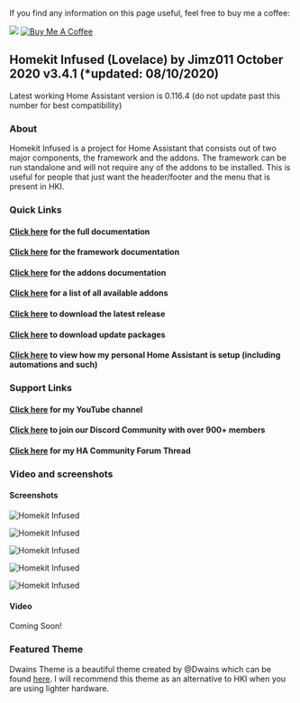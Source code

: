 If you find any information on this page useful, feel free to buy me a coffee: 

<a href="https://paypal.me/JimmySchings" target="_blank"><img src="https://github.com/jimz011/homeassistant/blob/master/docs/paypal-donate-button.png" ></a>
<a href="https://www.buymeacoffee.com/w8Jnf6Hit" target="_blank"><img src="https://www.buymeacoffee.com/assets/img/custom_images/orange_img.png" alt="Buy Me A Coffee" style="height: auto !important;width: auto !important;" ></a>
## Homekit Infused (Lovelace) by Jimz011 October 2020 v3.4.1 (*updated: 08/10/2020)
Latest working Home Assistant version is 0.116.4 (do not update past this number for best compatibility)

### About
Homekit Infused is a project for Home Assistant that consists out of two major components, the framework and the addons. The framework can be run standalone and will not require any of the addons to be installed. This is useful for people that just want the header/footer and the menu that is present in HKI.

### Quick Links
#### [Click here](https://jimz011.github.io/homekit-infused/) for the full documentation
#### [Click here](https://jimz011.github.io/homekit-infused/framework.html) for the framework documentation
#### [Click here](https://jimz011.github.io/homekit-infused/addons.html) for the addons documentation
#### [Click here](https://github.com/jimz011/homekit-infused/blob/master/docs/addon_list.md) for a list of all available addons
#### [Click here](https://github.com/jimz011/homekit-infused/releases) to download the latest release
#### [Click here](https://github.com/jimz011/homekit-infused/tree/updates/) to download update packages
#### [Click here](https://github.com/jimz011/homekit-infused/tree/personal/) to view how my personal Home Assistant is setup (including automations and such)

### Support Links
#### [Click here](https://www.youtube.com/jimz011) for my YouTube channel
#### [Click here](https://discord.gg/7yt64uX) to join our Discord Community with over 900+ members
#### [Click here](https://community.home-assistant.io/t/homekit-infused-hki-v0-13-3/117086/1) for my HA Community Forum Thread

### Video and screenshots
#### Screenshots

![Homekit Infused](docs/images/HiShoot_20200402_013646.png)

![Homekit Infused](docs/images/HiShoot_20200422_201852.png)

![Homekit Infused](docs/images/HiShoot_20200422_202500.png)

![Homekit Infused](docs/images/HiShoot_20200422_202526.png)

![Homekit Infused](docs/images/HiShoot_20200422_202622.png)

#### Video
Coming Soon!

### Featured Theme
Dwains Theme is a beautiful theme created by @Dwains which can be found [here](https://github.com/dwainscheeren/lovelace-dwains-theme). I will recommend this theme as an alternative to HKI when you are using lighter hardware.
